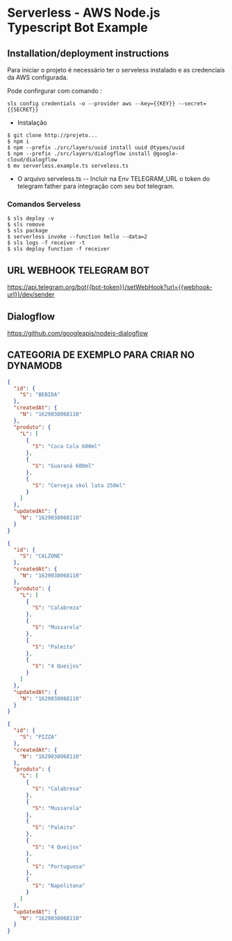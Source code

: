 # Serverless - AWS Node.js Typescript Bot Example


## Installation/deployment instructions

Para iniciar o projeto é necessário ter o serveless instalado e as credenciais da AWS configurada.

Pode confirgurar com comando :

```
sls config credentials -o --provider aws --key={{KEY}} --secret={{SECRET}}

```
   - Instalação 

```
$ git clone http://projeto...
$ npm i
$ npm --prefix ./src/layers/uuid install uuid @types/uuid 
$ npm --prefix ./src/layers/dialogflow install @google-cloud/dialogflow
$ mv serverless.example.ts serveless.ts

```
 -  O arquivo serveless.ts -- Incluir na Env TELEGRAM_URL o token do telegram father para integração com seu bot telegram.



### Comandos Serveless
```
$ sls deploy -v
$ sls remove
$ sls package 
$ serverless invoke --function hello --data=2  
$ sls logs -f receiver -t
$ sls deploy function -f receiver
```

## URL WEBHOOK TELEGRAM BOT


https://api.telegram.org/bot{{bot-token}}/setWebHook?url={{webhook-url}}/dev/sender


## Dialogflow

https://github.com/googleapis/nodejs-dialogflow

## CATEGORIA DE EXEMPLO PARA CRIAR NO DYNAMODB

``` json
{
  "id": {
    "S": "BEBIDA"
  },
  "createdAt": {
    "N": "1629038068110"
  },
  "produto": {
    "L": [
      {
        "S": "Coca Cola 600ml"
      },
      {
        "S": "Guaraná 600ml"
      },
      {
        "S": "Cerveja skol lata 250ml"
      }
    ]
  },
  "updatedAt": {
    "N": "1629038068110"
  }
}

{
  "id": {
    "S": "CALZONE"
  },
  "createdAt": {
    "N": "1629038068110"
  },
  "produto": {
    "L": [
      {
        "S": "Calabreza"
      },
      {
        "S": "Mussarela"
      },
      {
        "S": "Palmito"
      },
      {
        "S": "4 Queijos"
      }
    ]
  },
  "updatedAt": {
    "N": "1629038068110"
  }
}

{
  "id": {
    "S": "PIZZA"
  },
  "createdAt": {
    "N": "1629038068110"
  },
  "produto": {
    "L": [
      {
        "S": "Calabresa"
      },
      {
        "S": "Mussarela"
      },
      {
        "S": "Palmito"
      },
      {
        "S": "4 Queijos"
      },
      {
        "S": "Portuguesa"
      },
      {
        "S": "Napolitana"
      }
    ]
  },
  "updatedAt": {
    "N": "1629038068110"
  }
}

```